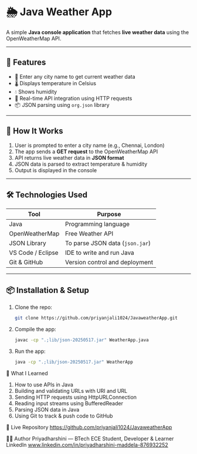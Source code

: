 # 🌦️ Java Weather App

A simple **Java console application** that fetches **live weather data** using the OpenWeatherMap API.

---

## 📌 Features

- 🔎 Enter any city name to get current weather data
- 🌡️ Displays temperature in Celsius
- 💧 Shows humidity
- 🔁 Real-time API integration using HTTP requests
- 📦 JSON parsing using `org.json` library

---

## 🚀 How It Works

1. User is prompted to enter a city name (e.g., Chennai, London)
2. The app sends a **GET request** to the OpenWeatherMap API
3. API returns live weather data in **JSON format**
4. JSON data is parsed to extract temperature & humidity
5. Output is displayed in the console

---

## 🛠️ Technologies Used

| Tool            | Purpose                         |
|-----------------|---------------------------------|
| Java            | Programming language            |
| OpenWeatherMap  | Free Weather API                |
| JSON Library    | To parse JSON data (`json.jar`) |
| VS Code / Eclipse | IDE to write and run Java     |
| Git & GitHub    | Version control and deployment  |

---

## 📦 Installation & Setup

1. Clone the repo:
   ```bash
   git clone https://github.com/priyanjali1024/JavaweatherApp.git

2. Compile the app:
   ```bash
   javac -cp ".;lib/json-20250517.jar" WeatherApp.java

2. Run the app:
   ```bash
   java -cp ".;lib/json-20250517.jar" WeatherApp

🧠 What I Learned

  1. How to use APIs in Java
  2. Building and validating URLs with URI and URL
  3. Sending HTTP requests using HttpURLConnection
  4. Reading input streams using BufferedReader
  5. Parsing JSON data in Java
  6. Using Git to track & push code to GitHub



🔗 Live Repository
    https://github.com/priyanjali1024/JavaweatherApp

👩‍💻 Author
Priyadharshini — BTech ECE Student, Developer & Learner
LinkedIn  www.linkedin.com/in/priyadharshini-maddela-876932252
